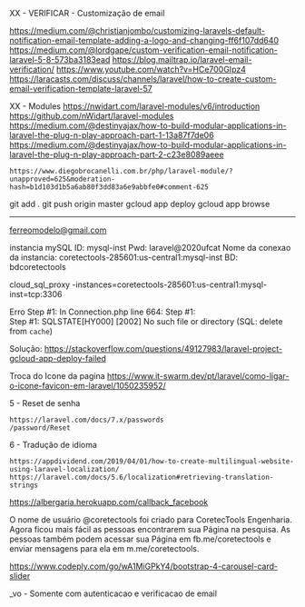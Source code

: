 

XX - VERIFICAR - Customização de email

https://medium.com/@christianjombo/customizing-laravels-default-notification-email-template-adding-a-logo-and-changing-ff6f107dd640
https://medium.com/@lordgape/custom-verification-email-notification-laravel-5-8-573ba3183ead
https://blog.mailtrap.io/laravel-email-verification/
https://www.youtube.com/watch?v=HCe700GIpz4
https://laracasts.com/discuss/channels/laravel/how-to-create-custom-email-verification-template-laravel-57

XX - Modules
	https://nwidart.com/laravel-modules/v6/introduction
	https://github.com/nWidart/laravel-modules
	https://medium.com/@destinyajax/how-to-build-modular-applications-in-laravel-the-plug-n-play-approach-part-1-13a87f7de06
	https://medium.com/@destinyajax/how-to-build-modular-applications-in-laravel-the-plug-n-play-approach-part-2-c23e8089aeee

	


	
	https://www.diegobrocanelli.com.br/php/laravel-module/?unapproved=625&moderation-hash=b1d103d1b5a6ab80f3dd83a6e9abbfe0#comment-625



git add .
git push origin master
gcloud app deploy
gcloud app browse


------------------------------------------------------
ferreomodelo@gmail.com

instancia mySQL
ID: mysql-inst
Pwd: laravel@2020ufcat
Nome da conexao da instancia: coretectools-285601:us-central1:mysql-inst
BD: bdcoretectools

cloud_sql_proxy -instances=coretectools-285601:us-central1:mysql-inst=tcp:3306



Erro
Step #1: In Connection.php line 664:
Step #1:                                                                                
Step #1:   SQLSTATE[HY000] [2002] No such file or directory (SQL: delete from `cache`)  

Solução:
https://stackoverflow.com/questions/49127983/laravel-project-gcloud-app-deploy-failed


Troca do Icone da pagina
https://www.it-swarm.dev/pt/laravel/como-ligar-o-icone-favicon-em-laravel/1050235952/



<div class="fb-login-button" data-size="large" data-button-type="continue_with" data-layout="rounded" data-auto-logout-link="false" data-use-continue-as="false" data-width=""></div>



5 - Reset de senha

    https://laravel.com/docs/7.x/passwords
    /password/Reset

6 - Tradução de idioma

    https://appdividend.com/2019/04/01/how-to-create-multilingual-website-using-laravel-localization/
    https://laravel.com/docs/5.6/localization#retrieving-translation-strings


https://albergaria.herokuapp.com/callback_facebook

O nome de usuário @coretectools foi criado para CoretecTools Engenharia.
Agora ficou mais fácil as pessoas encontrarem sua Página na pesquisa. 
As pessoas também podem acessar sua Página em fb.me/coretectools e enviar mensagens para ela em m.me/coretectools.


https://www.codeply.com/go/wA1MiGPkY4/bootstrap-4-carousel-card-slider


_vo - Somente com autenticacao e verificacao de email


